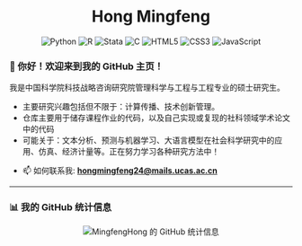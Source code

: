 <h1 align="center">Hong Mingfeng</h1>

<p align="center">
  <img src="https://img.shields.io/badge/Python-3776AB?style=for-the-badge&logo=python&logoColor=white" alt="Python"/>
  <img src="https://img.shields.io/badge/R-276DC3?style=for-the-badge&logo=r&logoColor=white" alt="R"/>
  <img src="https://img.shields.io/badge/Stata-1A5F91?style=for-the-badge" alt="Stata"/>
  <img src="https://img.shields.io/badge/C-A8B9CC?style=for-the-badge&logo=c&logoColor=white" alt="C"/>
  <img src="https://img.shields.io/badge/HTML5-E34F26?style=for-the-badge&logo=html5&logoColor=white" alt="HTML5"/>
  <img src="https://img.shields.io/badge/CSS3-1572B6?style=for-the-badge&logo=css3&logoColor=white" alt="CSS3"/>
  <img src="https://img.shields.io/badge/JavaScript-F7DF1E?style=for-the-badge&logo=javascript&logoColor=black" alt="JavaScript"/>
</p>

### 👋 你好！欢迎来到我的 GitHub 主页！

我是中国科学院科技战略咨询研究院管理科学与工程与工程专业的硕士研究生。
* 主要研究兴趣包括但不限于：计算传播、技术创新管理。
* 仓库主要用于储存课程作业的代码，以及自己实现或复现的社科领域学术论文中的代码
* 可能关于：文本分析、预测与机器学习、大语言模型在社会科学研究中的应用、仿真、经济计量等。正在努力学习各种研究方法中！


- 📫 如何联系我: **hongmingfeng24@mails.ucas.ac.cn**

---

### 📊 我的 GitHub 统计信息

<p align="center">
  <img src="https://github-readme-stats.vercel.app/api?username=MingfengHong&show_icons=true&theme=radical" alt="MingfengHong 的 GitHub 统计信息" />
</p>
